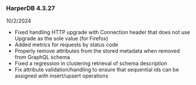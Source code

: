 ### HarperDB 4.3.27
10/2/2024

* Fixed handling HTTP upgrade with Connection header that does not use Upgrade as the sole value (for Firefox)
* Added metrics for requests by status code
* Properly remove attributes from the stored metadata when removed from GraphQL schema
* Fixed a regression in clustering retrieval of schema description
* Fix attribute validation/handling to ensure that sequential ids can be assigned with insert/upsert operations